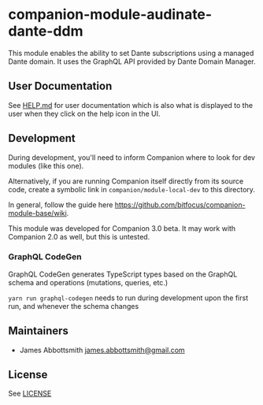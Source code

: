 # companion-module-audinate-dante-ddm

This module enables the ability to set Dante subscriptions using a managed Dante domain. It uses the GraphQL API provided by Dante Domain Manager.

## User Documentation

See [HELP.md](./companion/HELP.md) for user documentation which is also what is displayed to the user when they click on the help icon in the UI.

## Development

During development, you'll need to inform Companion where to look for dev modules (like this one).

Alternatively, if you are running Companion itself directly from its source code, create a symbolic link in `companion/module-local-dev` to this directory.

In general, follow the guide here
<https://github.com/bitfocus/companion-module-base/wiki>.

This module was developed for Companion 3.0 beta. It may work with Companion 2.0 as well, but this is untested.

### GraphQL CodeGen

GraphQL CodeGen generates TypeScript types based on the GraphQL schema and operations (mutations, queries, etc.)

`yarn run graphql-codegen` needs to run during development upon the first run, and whenever the schema changes

## Maintainers

- James Abbottsmith <james.abbottsmith@gmail.com>

## License

See [LICENSE](./LICENSE)
